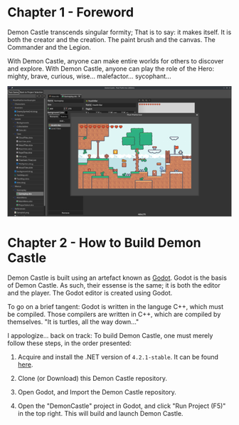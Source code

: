 # Chapter 1 - Foreword

Demon Castle transcends singular formity; That is to say: it makes itself. It is both the creator and the creation. The paint brush and the canvas. The Commander and the Legion.

With Demon Castle, anyone can make entire worlds for others to discover and explore. With Demon Castle, anyone can play the role of the Hero: mighty, brave, curious, wise... malefactor... sycophant...

![alt](./content/Cover_20240327_054118.png)

# Chapter 2 - How to Build Demon Castle

Demon Castle is built using an artefact known as [Godot](https://godotengine.org/). Godot is the basis of Demon Castle. As such, their essense is the same; it is both the editor and the player. The Godot editor is created using Godot.

To go on a brief tangent: Godot is written in the languge C++, which must be compiled. Those compilers are written in C++, which are compiled by themselves. "It is turtles, all the way down..."

I appologize... back on track: To build Demon Castle, one must merely follow these steps, in the order presented:

1. Acquire and install the .NET version of `4.2.1-stable`. It can be found [here](https://godotengine.org/download/archive/4.2.1-stable/).

2. Clone (or Download) this Demon Castle repository.

3. Open Godot, and Import the Demon Castle repository.

4. Open the "DemonCastle" project in Godot, and click "Run Project (F5)" in the top right. This will build and launch Demon Castle.

